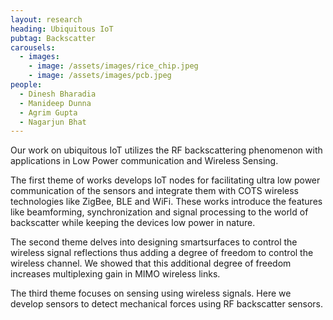 ```yaml
---
layout: research
heading: Ubiquitous IoT
pubtag: Backscatter
carousels:
  - images:
    - image: /assets/images/rice_chip.jpeg
    - image: /assets/images/pcb.jpeg
people:
  - Dinesh Bharadia
  - Manideep Dunna
  - Agrim Gupta
  - Nagarjun Bhat
---
```


Our work on ubiquitous IoT utilizes the RF backscattering phenomenon with applications in Low Power communication and Wireless Sensing.  

The first theme of works develops IoT nodes for facilitating ultra low power communication of the sensors and integrate them with COTS wireless technologies like ZigBee, BLE and WiFi. These works introduce the features like beamforming, synchronization and signal processing to the world of backscatter while keeping the devices low power in nature. 

The second theme delves into designing smartsurfaces to control the wireless signal reflections thus adding a degree of freedom to control the wireless channel. We showed that this additional degree of freedom increases multiplexing gain in MIMO wireless links.

The third theme focuses on sensing using wireless signals. Here we develop sensors to detect mechanical forces using RF backscatter sensors. 
